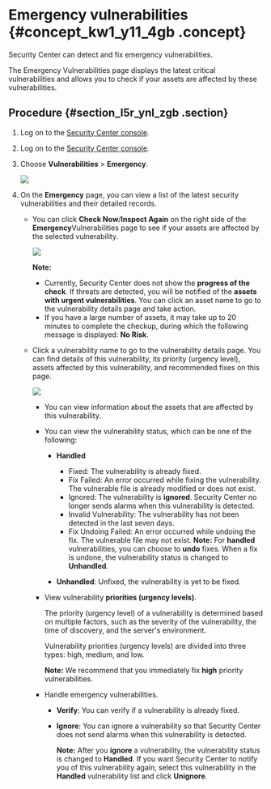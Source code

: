 # Emergency vulnerabilities {#concept_kw1_y11_4gb .concept}

Security Center can detect and fix emergency vulnerabilities.

The Emergency Vulnerabilities page displays the latest critical vulnerabilities and allows you to check if your assets are affected by these vulnerabilities.

## Procedure {#section_l5r_ynl_zgb .section}

1.  Log on to the [Security Center console](https://yundun.console.aliyun.com/?p=sas).
2.  Log on to the [Security Center console](http://partners-intl.console.aliyun.com/#/sas).
3.  Choose **Vulnerabilities** \> **Emergency**.

    ![](http://static-aliyun-doc.oss-cn-hangzhou.aliyuncs.com/assets/img/118680/156887340239938_en-US.png)

4.  On the **Emergency** page, you can view a list of the latest security vulnerabilities and their detailed records.
    -   You can click **Check Now**/**Inspect Again** on the right side of the **Emergency**Vulnerabilities page to see if your assets are affected by the selected vulnerability.

        ![](http://static-aliyun-doc.oss-cn-hangzhou.aliyuncs.com/assets/img/118680/156887340239960_en-US.png)

        **Note:** 

        -   Currently, Security Center does not show the **progress of the check**. If threats are detected, you will be notified of the **assets with urgent vulnerabilities**. You can click an asset name to go to the vulnerability details page and take action.
        -   If you have a large number of assets, it may take up to 20 minutes to complete the checkup, during which the following message is displayed: **No Risk**.
    -   Click a vulnerability name to go to the vulnerability details page. You can find details of this vulnerability, its priority \(urgency level\), assets affected by this vulnerability, and recommended fixes on this page.

        ![](http://static-aliyun-doc.oss-cn-hangzhou.aliyuncs.com/assets/img/118680/156887340349823_en-US.png)

        -   You can view information about the assets that are affected by this vulnerability.
        -   You can view the vulnerability status, which can be one of the following:
            -   **Handled** 

                -   Fixed: The vulnerability is already fixed.
                -   Fix Failed: An error occurred while fixing the vulnerability. The vulnerable file is already modified or does not exist.
                -   Ignored: The vulnerability is **ignored**. Security Center no longer sends alarms when this vulnerability is detected.
                -   Invalid Vulnerability: The vulnerability has not been detected in the last seven days.
                -   Fix Undoing Failed: An error occurred while undoing the fix. The vulnerable file may not exist.
                **Note:** For **handled** vulnerabilities, you can choose to **undo** fixes. When a fix is undone, the vulnerability status is changed to **Unhandled**.

            -   **Unhandled**: Unfixed, the vulnerability is yet to be fixed.
        -   View vulnerability **priorities \(urgency levels\)**.

            The priority \(urgency level\) of a vulnerability is determined based on multiple factors, such as the severity of the vulnerability, the time of discovery, and the server's environment.

            Vulnerability priorities \(urgency levels\) are divided into three types: high, medium, and low.

            **Note:** We recommend that you immediately fix **high** priority vulnerabilities.

        -   Handle emergency vulnerabilities.
            -   **Verify**: You can verify if a vulnerability is already fixed.
            -   **Ignore**: You can ignore a vulnerability so that Security Center does not send alarms when this vulnerability is detected.

                **Note:** After you **ignore** a vulnerability, the vulnerability status is changed to **Handled**. If you want Security Center to notify you of this vulnerability again, select this vulnerability in the **Handled** vulnerability list and click **Unignore**.



